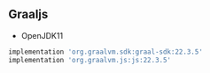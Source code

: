 ## Graaljs
- OpenJDK11
```groovy
implementation 'org.graalvm.sdk:graal-sdk:22.3.5'
implementation 'org.graalvm.js:js:22.3.5'
```